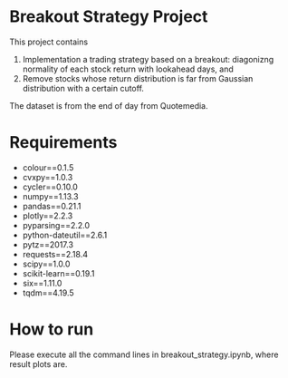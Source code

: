 # Breakout Strategy Project

This project contains

  1. Implementation a trading strategy based on a breakout: diagonizng normality of each stock return with lookahead days, and
  2. Remove stocks whose return distribution is far from Gaussian distribution with a certain cutoff.
  
 The dataset is from the end of day from Quotemedia.
 
 # Requirements
 
  * colour==0.1.5
  * cvxpy==1.0.3
  * cycler==0.10.0
  * numpy==1.13.3
  * pandas==0.21.1
  * plotly==2.2.3
  * pyparsing==2.2.0
  * python-dateutil==2.6.1
  * pytz==2017.3
  * requests==2.18.4
  * scipy==1.0.0
  * scikit-learn==0.19.1
  * six==1.11.0
  * tqdm==4.19.5
  
 # How to run
 
Please execute all the command lines in breakout_strategy.ipynb, where result plots are.
